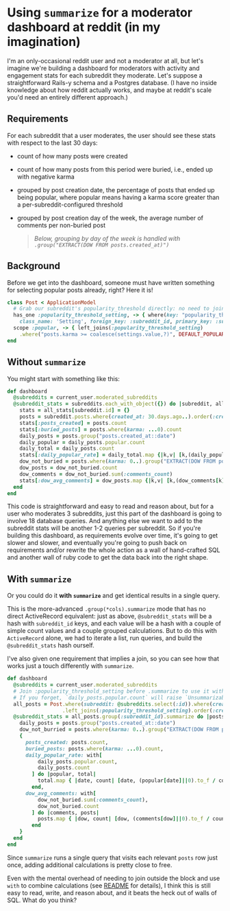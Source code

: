 
# Using `summarize` for a moderator dashboard at reddit (in my imagination)

I'm an only-occasional reddit user and not a moderator at all, but let's imagine we're building a dashboard for moderators with activity and engagement stats for each subreddit they moderate. Let's suppose a straightforward Rails-y schema and a Postgres database. (I have no inside knowledge about how reddit actually works, and maybe at reddit's scale you'd need an entirely different approach.)

## Requirements

For each subreddit that a user moderates, the user should see these stats with respect to the last 30 days:

- count of how many posts were created
- count of how many posts from this period were buried, i.e., ended up with negative karma
- grouped by post creation date, the percentage of posts that ended up being popular, where popular means having a karma score greater than a per-subreddit-configured threshold
- grouped by post creation day of the week, the average number of comments per non-buried post
  
  > *Below, grouping by day of the week is handled with `.group("EXTRACT(DOW FROM posts.created_at)")`*

## Background

Before we get into the dashboard, someone must have written something for selecting popular posts already, right? Here it is!

```ruby
class Post < ApplicationModel
  # Grab our subreddit's popularity_threshold directly: no need to join through subreddits
  has_one :popularity_threshold_setting, -> { where(key: "popularity_threshold") },
    class_name: 'Setting', foreign_key: :subreddit_id, primary_key: :subreddit_id
  scope :popular, -> { left_joins(:popularity_threshold_setting)
    .where("posts.karma >= coalesce(settings.value,?)", DEFAULT_POPULAR_THRESHOLD) }
end
```

## Without `summarize`

You might start with something like this:

```ruby
def dashboard
  @subreddits = current_user.moderated_subreddits
  @subreddit_stats = subreddits.each_with_object({}) do |subreddit, all_stats|
    stats = all_stats[subreddit.id] = {}
    posts = subreddit.posts.where(created_at: 30.days.ago..).order(:created_at)
    stats[:posts_created] = posts.count
    stats[:buried_posts] = posts.where(karma: ...0).count
    daily_posts = posts.group("posts.created_at::date")
    daily_popular = daily_posts.popular.count
    daily_total = daily_posts.count
    stats[:daily_popular_rate] = daily_total.map {|k,v| [k,(daily_popular[k]||0).to_f / v] }.to_h
    dow_not_buried = posts.where(karma: 0..).group("EXTRACT(DOW FROM posts.created_at)")
    dow_posts = dow_not_buried.count
    dow_comments = dow_not_buried.sum(:comments_count)
    stats[:dow_avg_comments] = dow_posts.map {|k,v| [k,(dow_comments[k]||0).to_f / v] }.to_h
  end
end
```

This code is straightforward and easy to read and reason about, but for a user who moderates 3 subreddits, just this part of the dashboard is going to involve 18 database queries. And anything else we want to add to the subreddit stats will be another 1-2 queries per subreddit. So if you're building this dashboard, as requirements evolve over time, it's going to get slower and slower, and eventually you're going to push back on requirements and/or rewrite the whole action as a wall of hand-crafted SQL and another wall of ruby code to get the data back into the right shape.

## With `summarize`

Or you could do it **with `summarize`** and get identical results in a single query.

This is the more-advanced `.group(*cols).summarize` mode that has no direct ActiveRecord equivalent: just as above, `@subreddit_stats` will  be a hash with `subreddit_id` keys, and each value will be a hash with a couple of simple count values and a couple grouped calculations. But to do this with `ActiveRecord` alone, we had to iterate a list, run queries, and build the `@subreddit_stats` hash ourself.

I've also given one requirement that implies a join, so you can see how that works just a touch differently with `summarize`.

```ruby
def dashboard
  @subreddits = current_user.moderated_subreddits
  # Join :popularity_threshold_setting before .summarize to use it within the summarize block.
  # If you forget, `daily_posts.popular.count` will raise `Unsummarizable` with a helpful message.
  all_posts = Post.where(subreddit: @subreddits.select(:id)).where(created_at: 30.days.ago..)
                  .left_joins(:popularity_threshold_setting).order(:created_at)
  @subreddit_stats = all_posts.group(:subreddit_id).summarize do |posts, with|
    daily_posts = posts.group("posts.created_at::date")
    dow_not_burried = posts.where(karma: 0..).group("EXTRACT(DOW FROM posts.created_at)")
    {
      posts_created: posts.count,
      buried_posts: posts.where(karma: ...0).count,
      daily_popular_rate: with[
          daily_posts.popular.count,
          daily_posts.count
        ] do |popular, total|
          total.map { |date, count| [date, (popular[date]||0).to_f / count] }.to_h
        end,
      dow_avg_comments: with[
          dow_not_buried.sum(:comments_count),
          dow_not_buried.count
        ] do |comments, posts|
          posts.map { |dow, count| [dow, (comments[dow]||0).to_f / count] }.to_h
        end
    }
  end
end
```

Since `summarize` runs a single query that visits each relevant `posts` row just once, adding additional calculations is pretty close to free.

Even with the mental overhead of needing to join outside the block and use `with` to combine calculations (see [README](../README.md) for details), I think this is still easy to read, write, and reason about, and it beats the heck out of walls of SQL. What do you think?
